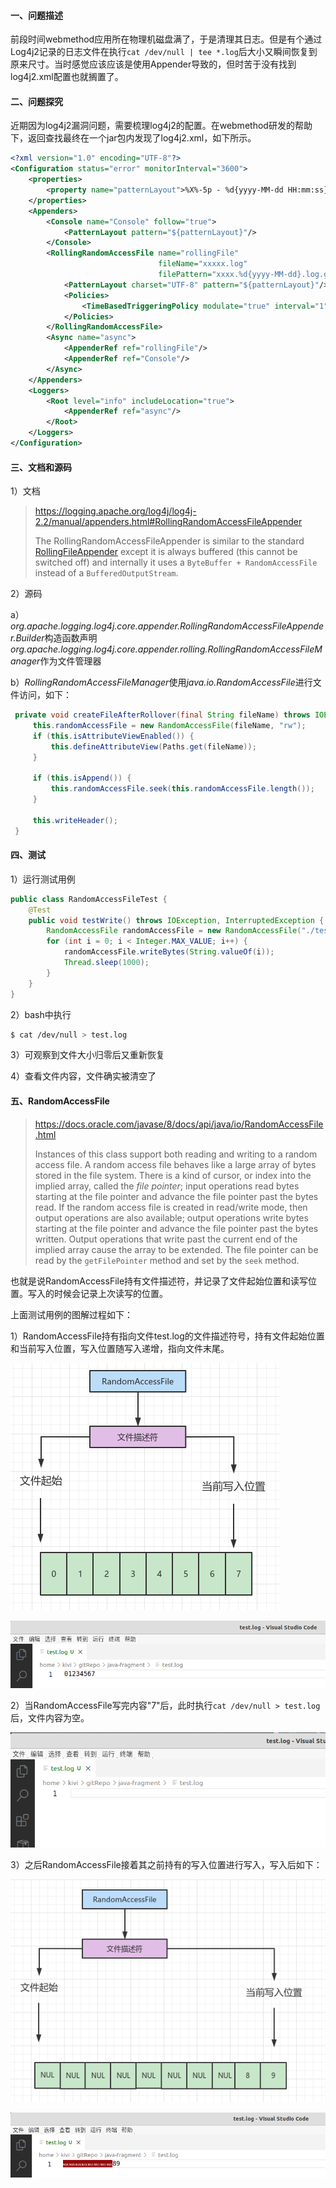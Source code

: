 #### 一、问题描述

前段时间webmethod应用所在物理机磁盘满了，于是清理其日志。但是有个通过Log4j2记录的日志文件在执行`cat /dev/null | tee *.log`后大小又瞬间恢复到原来尺寸。当时感觉应该应该是使用Appender导致的，但时苦于没有找到log4j2.xml配置也就搁置了。

#### 二、问题探究

近期因为log4j2漏洞问题，需要梳理log4j2的配置。在webmethod研发的帮助下，返回查找最终在一个jar包内发现了log4j2.xml，如下所示。

```xml
<?xml version="1.0" encoding="UTF-8"?>
<Configuration status="error" monitorInterval="3600">
    <properties>
        <property name="patternLayout">%X%-5p - %d{yyyy-MM-dd HH:mm:ss} [%t] %l -- %m%n</property>
    </properties>
    <Appenders>
        <Console name="Console" follow="true">
            <PatternLayout pattern="${patternLayout}"/>
        </Console>
        <RollingRandomAccessFile name="rollingFile"
                                 fileName="xxxxx.log"
                                 filePattern="xxxx.%d{yyyy-MM-dd}.log.gz">
            <PatternLayout charset="UTF-8" pattern="${patternLayout}"/>
            <Policies>
                <TimeBasedTriggeringPolicy modulate="true" interval="1"/>
            </Policies>
        </RollingRandomAccessFile>
        <Async name="async">
            <AppenderRef ref="rollingFile"/>
            <AppenderRef ref="Console"/>
        </Async>
    </Appenders>
    <Loggers>
        <Root level="info" includeLocation="true">
            <AppenderRef ref="async"/>
        </Root>
    </Loggers>
</Configuration>
```

#### 三、文档和源码

1）文档

> https://logging.apache.org/log4j/log4j-2.2/manual/appenders.html#RollingRandomAccessFileAppender
>
> The RollingRandomAccessFileAppender is similar to the standard [RollingFileAppender](https://logging.apache.org/log4j/log4j-2.2/manual/appenders.html#RollingFileAppender) except it is always buffered (this cannot be switched off) and internally it uses a `ByteBuffer + RandomAccessFile` instead of a `BufferedOutputStream`. 

2）源码

a）*org.apache.logging.log4j.core.appender.RollingRandomAccessFileAppender.Builder*构造函数声明*org.apache.logging.log4j.core.appender.rolling.RollingRandomAccessFileManager*作为文件管理器

b）*RollingRandomAccessFileManager*使用*java.io.RandomAccessFile*进行文件访问，如下：

```java
 private void createFileAfterRollover(final String fileName) throws IOException {
     this.randomAccessFile = new RandomAccessFile(fileName, "rw");
     if (this.isAttributeViewEnabled()) {
         this.defineAttributeView(Paths.get(fileName));
     }

     if (this.isAppend()) {
         this.randomAccessFile.seek(this.randomAccessFile.length());
     }

     this.writeHeader();
 }
```

#### 四、测试

1）运行测试用例

```java
public class RandomAccessFileTest {
    @Test
    public void testWrite() throws IOException, InterruptedException {
        RandomAccessFile randomAccessFile = new RandomAccessFile("./test.log", "rw");
        for (int i = 0; i < Integer.MAX_VALUE; i++) {
            randomAccessFile.writeBytes(String.valueOf(i));
            Thread.sleep(1000);
        }
    }
}
```

2）bash中执行

```bash
$ cat /dev/null > test.log
```

3）可观察到文件大小归零后又重新恢复

4）查看文件内容，文件确实被清空了

#### 五、RandomAccessFile

> https://docs.oracle.com/javase/8/docs/api/java/io/RandomAccessFile.html
>
> Instances of this class support both reading and writing to a random access file. A random access file behaves like a large array of bytes stored in the file system. There is a kind of cursor, or index into the implied array, called the *file pointer*; input operations read bytes starting at the file pointer and advance the file pointer past the bytes read. If the random access file is created in read/write mode, then output operations are also available; output operations write bytes starting at the file pointer and advance the file pointer past the bytes written. Output operations that write past the current end of the implied array cause the array to be extended. The file pointer can be read by the `getFilePointer` method and set by the `seek` method.

也就是说RandomAccessFile持有文件描述符，并记录了文件起始位置和读写位置。写入的时候会记录上次读写的位置。

上面测试用例的图解过程如下：

1）RandomAccessFile持有指向文件test.log的文件描述符号，持有文件起始位置和当前写入位置，写入位置随写入递增，指向文件末尾。

![image-20211220183126963](../../src/main/resources/picture/image-20211220183126963.png)

![image-20211220204338816](../../src/main/resources/picture/image-20211220204338816.png)

2）当RandomAccessFile写完内容"7"后，此时执行`cat /dev/null > test.log`后，文件内容为空。

![image-20211220203547420](../../src/main/resources/picture/image-20211220203547420.png)

3）之后RandomAccessFile接着其之前持有的写入位置进行写入，写入后如下：

![image-20211220183610764](../../src/main/resources/picture/image-20211220183610764.png)

![image-20211220204434170](../../src/main/resources/picture/image-20211220204434170.png)